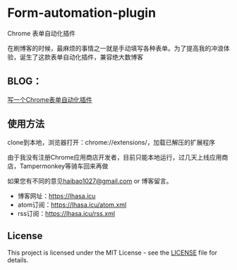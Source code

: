 # Form-automation-plugin

Chrome 表单自动化插件

在刷博客的时候，最麻烦的事情之一就是手动填写各种表单。为了提高我的冲浪体验，诞生了这款表单自动化插件，兼容绝大数博客

## BLOG：

<a href="https://lhasa.icu/FormAutomationPlugin.html" target="_blank">写一个Chrome表单自动化插件</a>

## 使用方法
clone到本地，浏览器打开：chrome://extensions/，加载已解压的扩展程序

由于我没有注册Chrome应用商店开发者，目前只能本地运行，过几天上线应用商店，Tampermonkey等骑车回来再做

如果您有不同的意见<haibao1027@gmail.com> or 博客留言。

* 博客网址：<a href="https://lhasa.icu" target="_blank">https://lhasa.icu</a>
* atom订阅：<a href="https://lhasa.icu/atom.xml" target="_blank">https://lhasa.icu/atom.xml</a>
* rss订阅：<a href="https://lhasa.icu/rss.xml" target="_blank">https://lhasa.icu/rss.xml</a>

## License

This project is licensed under the MIT License - see the [LICENSE](https://github.com/achuanya/Form-automation-plugin/blob/main/LICENSE) file for details.